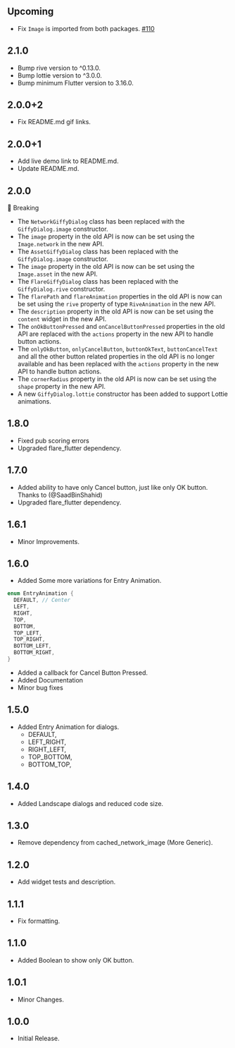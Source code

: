 ## Upcoming

- Fix `Image` is imported from both packages. [#110](https://github.com/xsahil03x/giffy_dialog/issues/110)

## 2.1.0

- Bump rive version to ^0.13.0.
- Bump lottie version to ^3.0.0.
- Bump minimum Flutter version to 3.16.0.

## 2.0.0+2

- Fix README.md gif links.

## 2.0.0+1

- Add live demo link to README.md.
- Update README.md.

## 2.0.0

🚨 Breaking

- The `NetworkGiffyDialog` class has been replaced with the `GiffyDialog.image` constructor.
- The `image` property in the old API is now can be set using the `Image.network` in the new API.
- The `AssetGiffyDialog` class has been replaced with the `GiffyDialog.image` constructor.
- The `image` property in the old API is now can be set using the `Image.asset` in the new API.
- The `FlareGiffyDialog` class has been replaced with the `GiffyDialog.rive` constructor.
- The `flarePath` and `flareAnimation` properties in the old API is now can be set using the `rive` property of
  type `RiveAnimation` in the new API.
- The `description` property in the old API is now can be set using the `content` widget in the new API.
- The `onOkButtonPressed` and `onCancelButtonPressed` properties in the old API are replaced with the `actions`
  property in the new API to handle button actions.
- The `onlyOkButton`, `onlyCancelButton`, `buttonOkText`, `buttonCancelText` and all the other button
  related properties in the old API is no longer available and has been replaced with the `actions` property in the
  new API to handle button actions.
- The `cornerRadius` property in the old API is now can be set using the `shape` property in the new API.
- A new `GiffyDialog.lottie` constructor has been added to support Lottie animations.

## 1.8.0

- Fixed pub scoring errors
- Upgraded flare_flutter dependency.

## 1.7.0

- Added ability to have only Cancel button, just like only OK button. Thanks to (@SaadBinShahid)
- Upgraded flare_flutter dependency.

## 1.6.1

- Minor Improvements.

## 1.6.0

- Added Some more variations for Entry Animation.

```dart
enum EntryAnimation {
  DEFAULT, // Center
  LEFT,
  RIGHT,
  TOP,
  BOTTOM,
  TOP_LEFT,
  TOP_RIGHT,
  BOTTOM_LEFT,
  BOTTOM_RIGHT,
}
```

- Added a callback for Cancel Button Pressed.
- Added Documentation
- Minor bug fixes

## 1.5.0

- Added Entry Animation for dialogs.
    * DEFAULT,
    * LEFT_RIGHT,
    * RIGHT_LEFT,
    * TOP_BOTTOM,
    * BOTTOM_TOP,

## 1.4.0

- Added Landscape dialogs and reduced code size.

## 1.3.0

- Remove dependency from cached_network_image (More Generic).

## 1.2.0

- Add widget tests and description.

## 1.1.1

- Fix formatting.

## 1.1.0

- Added Boolean to show only OK button.

## 1.0.1

- Minor Changes.

## 1.0.0

- Initial Release.
